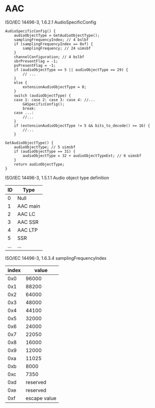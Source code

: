 # AAC
ISO/IEC 14496-3, 1.6.2.1 AudioSpecificConfig

```
AudioSpecificConfig() {
	audioObjectType = GetAudioObjectType();
	samplingFrequencyIndex; // 4 bslbf
	if (samplingFrequencyIndex == 0xf) {
		samplingFrequency; // 24 uimsbf
	}
	channelConfiguration; // 4 bslbf
	sbrPresentFlag = -1;
	psPresentFlag = -1;
	if (audioObjectType == 5 || audioObjectType == 29) {
		// ...
	}
	else {
		extensionAudioObjectType = 0;
	}
	switch (audioObjectType) {
	case 1: case 2: case 3: case 4: //...
		GASpecificConfig();
		break:
	case ...:
		//...
	}
	if (extensionAudioObjectType != 5 && bits_to_decode() >= 16) {
		//...
	}
```

```
GetAudioObjectType() {
	audioObjectType; // 5 uimsbf
	if (audioObjectType == 31) {
		audioObjectType = 32 + audioObjectTypeExt; // 6 uimsbf
	}
	return audioObjectType;
}
```

ISO/IEC 14496-3, 1.5.1.1 Audio object type definition

|ID|Type|
|---|---|
|0|Null|
|1|AAC main|
|2|AAC LC|
|3|AAC SSR|
|4|AAC LTP|
|5|SSR|
|...|...|

ISO/IEC 14496-3, 1.6.3.4 samplingFrequencyIndex

|index|value|
|---|---|
|0x0|96000|
|0x1|88200|
|0x2|64000|
|0x3|48000|
|0x4|44100|
|0x5|32000|
|0x6|24000|
|0x7|22050|
|0x8|16000|
|0x9|12000|
|0xa|11025|
|0xb|8000|
|0xc|7350|
|0xd|reserved|
|0xe|reserved|
|0xf|escape value|